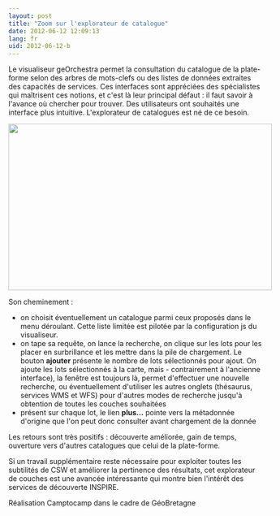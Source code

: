 ```yaml
---
layout: post
title: "Zoom sur l'explorateur de catalogue"
date: 2012-06-12 12:09:13
lang: fr
uid: 2012-06-12-b
---
```


Le visualiseur geOrchestra permet la consultation du catalogue de la
plate-forme selon des arbres de mots-clefs ou des listes de données extraites
des capacités de services. Ces interfaces sont appréciées des spécialistes qui
maîtrisent ces notions, et c'est là leur principal défaut : il faut savoir à
l'avance où chercher pour trouver. Des utilisateurs ont souhaités une interface
plus intuitive. L'explorateur de catalogues est né de ce besoin.

<!--more-->

<img style="max-width: 800px;" src="http://blog.georchestra.org/public/mapfishapp-cswbrowser.png" width="519" height="328" />

Son cheminement :
<ul>
<li>on choisit éventuellement un catalogue parmi ceux proposés dans le menu
déroulant. Cette liste limitée est pilotée par la configuration js du
visualiseur.</li>
<li>on tape sa requête, on lance la recherche, on clique sur les lots pour les
placer en surbrillance et les mettre dans la pile de chargement. Le bouton
<strong>ajouter</strong> présente le nombre de lots sélectionnés pour ajout. On
ajoute les lots sélectionnés à la carte, mais - contrairement à l'ancienne
interface), la fenêtre est toujours là, permet d'effectuer une nouvelle
recherche, ou éventuellement d'utiliser les autres onglets (thésaurus, services
WMS et WFS) pour d'autres modes de recherche jusqu'à obtention de toutes les
couches souhaitées</li>
<li>présent sur chaque lot, le lien <strong>plus...</strong> pointe vers la
métadonnée d'origine que l'on peut donc consulter avant chargement de la
donnée</li>
</ul>
<p>Les retours sont très positifs : découverte améliorée, gain de temps,
ouverture vers d'autres catalogues que celui de la plate-forme.</p>
<p>Si un travail supplémentaire reste nécessaire pour exploiter toutes les
subtilités de CSW et améliorer la pertinence des résultats, cet explorateur de
couches est une avancée intéressante qui montre bien l'intérêt des services de
découverte INSPIRE.</p>
<p>Réalisation Camptocamp dans le cadre de GéoBretagne</p>
